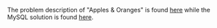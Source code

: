 The problem description of "Apples & Oranges" is found [here](https://leetcode.com/problems/apples-oranges/) while the MySQL solution is found [here](https://github.com/aurimas13/Solutions-To-Problems/blob/main/LeetCode/SQL%20Solutions/Apples%20and%20Oranges/apples_and_oranges.sql).

